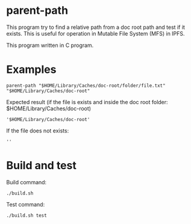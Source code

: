 # parent-path

This program try to find a relative path from a doc root path and test if it exists.  This is useful for operation in Mutable File System (MFS) in IPFS.

This program written in C program.

# Examples
```
parent-path "$HOME/Library/Caches/doc-root/folder/file.txt" "$HOME/Library/Caches/doc-root"
```
Expected result (if the file is exists and inside the doc root folder: $HOME/Library/Caches/doc-root)
```
'$HOME/Library/Caches/doc-root'
```
If the file does not exists:
```
''
```

# Build and test
Build command:
```
./build.sh
```
Test command:
```
./build.sh test
```


